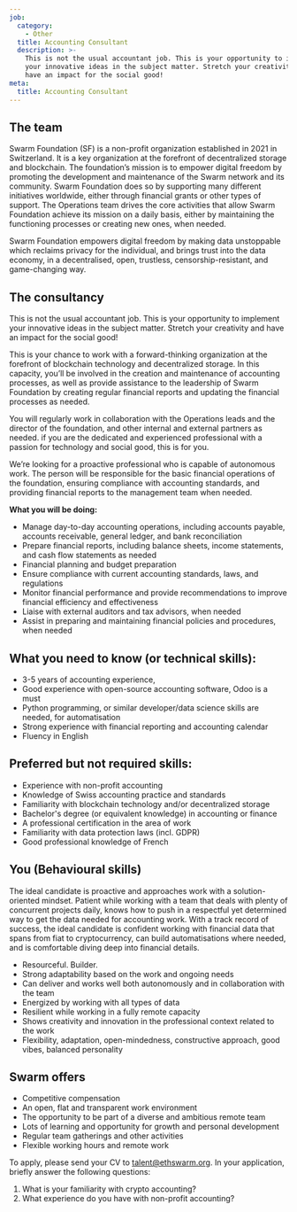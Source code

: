 ```yaml
---
job:
  category:
    - Other
  title: Accounting Consultant
  description: >-
    This is not the usual accountant job. This is your opportunity to implement
    your innovative ideas in the subject matter. Stretch your creativity and
    have an impact for the social good!
meta:
  title: Accounting Consultant
---
```


## The team

Swarm Foundation (SF) is a non-profit organization established in 2021 in Switzerland. It is a key organization at the forefront of decentralized storage and blockchain. The foundation’s mission is to empower digital freedom by promoting the development and maintenance of the Swarm network and its community. Swarm Foundation does so by supporting many different initiatives worldwide, either through financial grants or other types of support. The Operations team drives the core activities that allow Swarm Foundation achieve its mission on a daily basis, either by maintaining the functioning processes or creating new ones, when needed.

Swarm Foundation empowers digital freedom by making data unstoppable which reclaims privacy for the individual, and brings trust into the data economy, in a decentralised, open, trustless, censorship-resistant, and game-changing way.

## The consultancy

This is not the usual accountant job. This is your opportunity to implement your innovative ideas in the subject matter. Stretch your creativity and have an impact for the social good!

This is your chance to work with a forward-thinking organization at the forefront of blockchain technology and decentralized storage. In this capacity, you’ll  be involved in the creation and maintenance of accounting processes, as well as provide assistance to the leadership of Swarm Foundation by creating regular financial reports and updating the financial processes as needed.

You will regularly work in collaboration with the Operations leads and the director of the foundation, and other internal and external partners as needed. if you are the dedicated and experienced professional with a passion for technology and social good, this is for you.

We’re looking for a proactive professional who is capable of autonomous work. The person will be responsible for the basic financial operations of the foundation, ensuring compliance with accounting standards, and providing financial reports to the management team when needed.

**What you will be doing:**

* Manage day-to-day accounting operations, including accounts payable, accounts receivable, general ledger, and bank reconciliation
* Prepare financial reports, including balance sheets, income statements, and cash flow statements as needed
* Financial planning and budget preparation
* Ensure compliance with current accounting standards, laws, and regulations
* Monitor financial performance and provide recommendations to improve financial efficiency and effectiveness
* Liaise with external auditors and tax advisors, when needed
* Assist in preparing and maintaining financial policies and procedures, when needed

## What you need to know (or technical skills):

* 3-5 years of accounting experience,
* Good experience with open-source accounting software, Odoo is a must
* Python programming, or similar developer/data science skills are needed, for automatisation
* Strong experience with financial reporting and accounting calendar
* Fluency in English

## Preferred but not required skills:

* Experience with non-profit accounting
* Knowledge of Swiss accounting practice and standards
* Familiarity with blockchain technology and/or decentralized storage
* Bachelor's degree (or equivalent knowledge) in accounting or finance
* A professional certification in the area of work
* Familiarity with data protection laws (incl. GDPR)
* Good professional knowledge of French

## You (Behavioural skills)

The ideal candidate is proactive and approaches work with a solution-oriented mindset. Patient while working with a team that deals with plenty of concurrent projects daily, knows how to push in a respectful yet determined way to get the data needed for accounting work. With a track record of success, the ideal candidate is confident working with financial data that spans from fiat to cryptocurrency, can build automatisations where needed, and is comfortable diving deep into financial details.

* Resourceful. Builder.
* Strong adaptability based on the work and ongoing needs
* Can deliver and works well both autonomously and in collaboration with the team
* Energized by working with all types of data
* Resilient while working in a fully remote capacity
* Shows creativity and innovation in the professional context related to the work
* Flexibility, adaptation, open-mindedness, constructive approach, good vibes, balanced personality

## Swarm offers

* Competitive compensation
* An open, flat and transparent work environment
* The opportunity to be part of a diverse and ambitious remote team
* Lots of learning and opportunity for growth and personal development
* Regular team gatherings and other activities
* Flexible working hours and remote work

To apply, please send your CV to talent@ethswarm.org. In your application, briefly answer the following questions:

1. What is your familiarity with crypto accounting?
2. What experience do you have with non-profit accounting?
